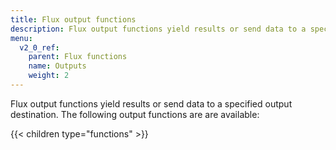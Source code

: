 ```yaml
---
title: Flux output functions
description: Flux output functions yield results or send data to a specified output destination.
menu:
  v2_0_ref:
    parent: Flux functions
    name: Outputs
    weight: 2
---
```


Flux output functions yield results or send data to a specified output destination.
The following output functions are are available:

{{< children type="functions" >}}
